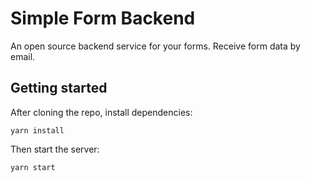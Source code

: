 # Simple Form Backend

An open source backend service for your forms. Receive form data by email.

## Getting started

After cloning the repo, install dependencies:

```
yarn install
```

Then start the server:

```
yarn start
```
